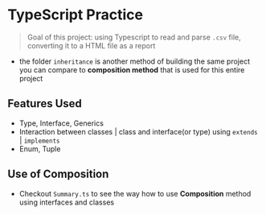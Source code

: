 # TypeScript Practice

> Goal of this project: using Typescript to read and parse `.csv` file, converting it to a HTML file as a report

- the folder `inheritance` is another method of building the same project you can compare to **composition method** that is used for this entire project

## Features Used

- Type, Interface, Generics
- Interaction between classes | class and interface(or type) using `extends` | `implements`
- Enum, Tuple

## Use of Composition

- Checkout `Summary.ts` to see the way how to use **Composition** method using interfaces and classes
